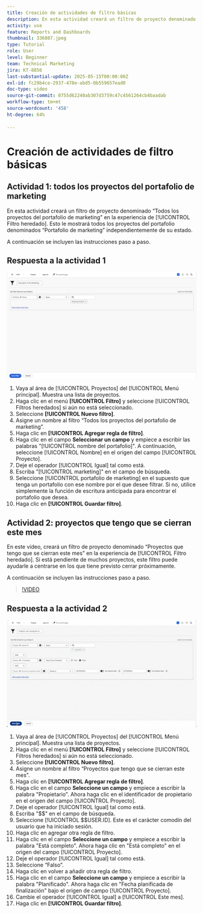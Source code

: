 ```yaml
---
title: Creación de actividades de filtro básicas
description: En esta actividad creará un filtro de proyecto denominado "Todos los proyectos del portafolio de marketing" y otro filtro de proyecto denominado "Proyectos de mi propiedad que cierran este mes".
activity: use
feature: Reports and Dashboards
thumbnail: 336807.jpeg
type: Tutorial
role: User
level: Beginner
team: Technical Marketing
jira: KT-8856
last-substantial-update: 2025-05-15T00:00:00Z
exl-id: fc29b4ce-2937-478e-abd5-0b559657ead0
doc-type: video
source-git-commit: 0755d62240ab307d3759c47c4561264cb4baadab
workflow-type: tm+mt
source-wordcount: '458'
ht-degree: 64%

---
```


# Creación de actividades de filtro básicas


## Actividad 1: todos los proyectos del portafolio de marketing

En esta actividad creará un filtro de proyecto denominado “Todos los proyectos del portafolio de marketing” en la experiencia de [!UICONTROL Filtro heredado]. Esto le mostrará todos los proyectos del portafolio denominados “Portafolio de marketing” independientemente de su estado.

A continuación se incluyen las instrucciones paso a paso.

## Respuesta a la actividad 1

![Imagen de la pantalla para crear un nuevo filtro](assets/basic-filter-activity-1.png)

1. Vaya al área de [!UICONTROL Proyectos] del [!UICONTROL Menú principal]. Muestra una lista de proyectos.
1. Haga clic en el menú **[!UICONTROL Filtro]** y seleccione [!UICONTROL Filtros heredados] si aún no está seleccionado.
1. Seleccione **[!UICONTROL Nuevo filtro]**.
1. Asigne un nombre al filtro “Todos los proyectos del portafolio de marketing”.
1. Haga clic en **[!UICONTROL Agregar regla de filtro]**.
1. Haga clic en el campo **Seleccionar un campo** y empiece a escribir las palabras &quot;[!UICONTROL nombre del portafolio]&quot;. A continuación, seleccione [!UICONTROL Nombre] en el origen del campo [!UICONTROL Proyecto].
1. Deje el operador [!UICONTROL Igual] tal como está.
1. Escriba &quot;[!UICONTROL marketing]&quot; en el campo de búsqueda.
1. Seleccione [!UICONTROL portafolio de marketing] en el supuesto que tenga un portafolio con ese nombre por el que desee filtrar. Si no, utilice simplemente la función de escritura anticipada para encontrar el portafolio que desea.
1. Haga clic en **[!UICONTROL Guardar filtro]**.

## Actividad 2: proyectos que tengo que se cierran este mes

En este vídeo, creará un filtro de proyecto denominado “Proyectos que tengo que se cierran este mes” en la experiencia de [!UICONTROL Filtro heredado]. Si está pendiente de muchos proyectos, este filtro puede ayudarle a centrarse en los que tiene previsto cerrar próximamente.

A continuación se incluyen las instrucciones paso a paso.

>[!VIDEO](https://video.tv.adobe.com/v/336807/?quality=12&learn=on&enablevpops)

## Respuesta a la actividad 2

![Imagen de la pantalla para crear un nuevo filtro](assets/basic-filter-activity-2.png)

1. Vaya al área de [!UICONTROL Proyectos] del [!UICONTROL Menú principal]. Muestra una lista de proyectos.
1. Haga clic en el menú **[!UICONTROL Filtro]** y seleccione [!UICONTROL Filtros heredados] si aún no está seleccionado.
1. Seleccione **[!UICONTROL Nuevo filtro]**.
1. Asigne un nombre al filtro “Proyectos que tengo que se cierran este mes”.
1. Haga clic en **[!UICONTROL Agregar regla de filtro]**.
1. Haga clic en el campo **Seleccione un campo** y empiece a escribir la palabra &quot;Propietario&quot;. Ahora haga clic en el identificador de propietario en el origen del campo [!UICONTROL Proyecto].
1. Deje el operador [!UICONTROL Igual] tal como está.
1. Escriba &quot;$$&quot; en el campo de búsqueda.
1. Seleccione [!UICONTROL $$USER.ID]. Este es el carácter comodín del usuario que ha iniciado sesión.
1. Haga clic en agregar otra regla de filtro.
1. Haga clic en el campo **Seleccione un campo** y empiece a escribir la palabra &quot;Está completo&quot;. Ahora haga clic en &quot;Está completo&quot; en el origen del campo [!UICONTROL Proyecto].
1. Deje el operador [!UICONTROL Igual] tal como está.
1. Seleccione “Falso”.
1. Haga clic en volver a añadir otra regla de filtro.
1. Haga clic en el campo **Seleccione un campo** y empiece a escribir la palabra &quot;Planificado&quot;. Ahora haga clic en &quot;Fecha planificada de finalización&quot; bajo el origen de campo [!UICONTROL Proyecto].
1. Cambie el operador [!UICONTROL Igual] a [!UICONTROL Este mes].
1. Haga clic en **[!UICONTROL Guardar filtro]**.
